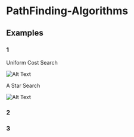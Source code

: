 # PathFinding-Algorithms



## Examples


### 1

Uniform Cost Search 

![Alt Text](https://media.giphy.com/media/69jtLkyNNXWNz1Kei0/giphy.gif)


A Star Search 

![Alt Text](https://media.giphy.com/media/1BgqD9T2zf5kMXNuov/giphy.gif)


### 2



### 3
